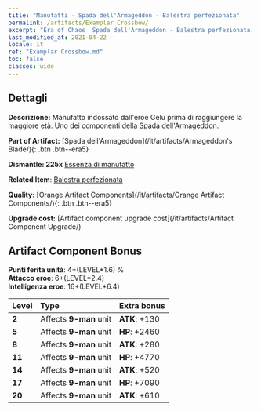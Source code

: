 ```yaml
---
title: "Manufatti - Spada dell'Armageddon - Balestra perfezionata"
permalink: /artifacts/Examplar Crossbow/
excerpt: "Era of Chaos  Spada dell'Armageddon - Balestra perfezionata. Manufatto indossato dall'eroe Gelu prima di raggiungere la maggiore età. Uno dei componenti della Spada dell'Armageddon."
last_modified_at: 2021-04-22
locale: it
ref: "Examplar Crossbow.md"
toc: false
classes: wide
---
```




## Dettagli

 **Descrizione:** Manufatto indossato dall'eroe Gelu prima di raggiungere la maggiore età. Uno dei componenti della Spada dell'Armageddon.

 **Part of Artifact:** [Spada dell'Armageddon](/it/artifacts/Armageddon's Blade/){: .btn .btn--era5}

 **Dismantle: 225x** [Essenza di manufatto](/ItemsIT/con_905/)

 **Related Item**: [Balestra perfezionata](/ItemsIT/art_171/)

 **Quality:** [Orange Artifact Components](/it/artifacts/Orange Artifact Components/){: .btn .btn--era5}

 **Upgrade cost:** [Artifact component upgrade cost](/it/artifacts/Artifact Component Upgrade/)

## Artifact Component Bonus

  **Punti ferita unità**: 4+(LEVEL\*1.6) %<br/>**Attacco eroe**: 6+(LEVEL\*2.4)<br/>**Intelligenza eroe**: 16+(LEVEL\*6.4)

  |  Level  | Type |    Extra bonus  | 
  |:--------|:-----|:----------------| 
  | **2** | Affects **9-man** unit | **ATK**: +130 | 
  | **5** | Affects **9-man** unit | **HP**: +2460 | 
  | **8** | Affects **9-man** unit | **ATK**: +280 | 
  | **11** | Affects **9-man** unit | **HP**: +4770 | 
  | **14** | Affects **9-man** unit | **ATK**: +520 | 
  | **17** | Affects **9-man** unit | **HP**: +7090 | 
  | **20** | Affects **9-man** unit | **ATK**: +610 | 
